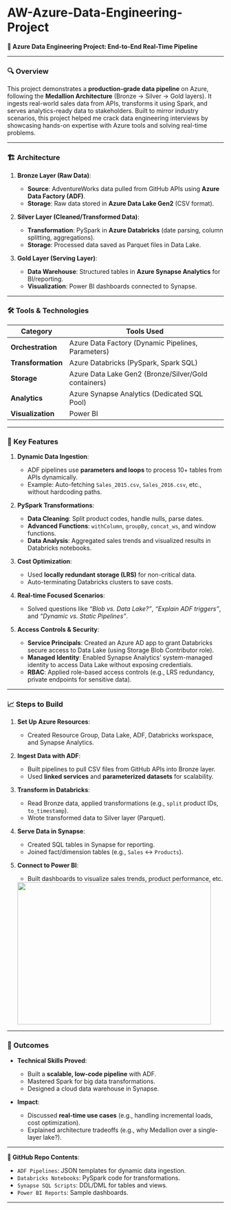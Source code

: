 # AW-Azure-Data-Engineering-Project
**📂 Azure Data Engineering Project: End-to-End Real-Time Pipeline**  

---

### **🔍 Overview**  
This project demonstrates a **production-grade data pipeline** on Azure, following the **Medallion Architecture** (Bronze → Silver → Gold layers). It ingests real-world sales data from APIs, transforms it using Spark, and serves analytics-ready data to stakeholders. Built to mirror industry scenarios, this project helped me crack data engineering interviews by showcasing hands-on expertise with Azure tools and solving real-time problems.  

---

### **🏗️ Architecture**  
1. **Bronze Layer (Raw Data)**:  
   - **Source**: AdventureWorks data pulled from GitHub APIs using **Azure Data Factory (ADF)**.  
   - **Storage**: Raw data stored in **Azure Data Lake Gen2** (CSV format).  

2. **Silver Layer (Cleaned/Transformed Data)**:  
   - **Transformation**: PySpark in **Azure Databricks** (date parsing, column splitting, aggregations).  
   - **Storage**: Processed data saved as Parquet files in Data Lake.  

3. **Gold Layer (Serving Layer)**:  
   - **Data Warehouse**: Structured tables in **Azure Synapse Analytics** for BI/reporting.  
   - **Visualization**: Power BI dashboards connected to Synapse.  

---

### **🛠️ Tools & Technologies**  
| **Category**       | **Tools Used**                                      |  
|---------------------|-----------------------------------------------------|  
| **Orchestration**   | Azure Data Factory (Dynamic Pipelines, Parameters)  |  
| **Transformation**  | Azure Databricks (PySpark, Spark SQL)               |  
| **Storage**         | Azure Data Lake Gen2 (Bronze/Silver/Gold containers)|  
| **Analytics**       | Azure Synapse Analytics (Dedicated SQL Pool)        |  
| **Visualization**   | Power BI                                            |  

---

### **🚀 Key Features**  
1. **Dynamic Data Ingestion**:  
   - ADF pipelines use **parameters and loops** to process 10+ tables from APIs dynamically.  
   - Example: Auto-fetching `Sales_2015.csv`, `Sales_2016.csv`, etc., without hardcoding paths.  

2. **PySpark Transformations**:  
   - **Data Cleaning**: Split product codes, handle nulls, parse dates.  
   - **Advanced Functions**: `withColumn`, `groupBy`, `concat_ws`, and window functions.  
   - **Data Analysis**: Aggregated sales trends and visualized results in Databricks notebooks.  

3. **Cost Optimization**:  
   - Used **locally redundant storage (LRS)** for non-critical data.  
   - Auto-terminating Databricks clusters to save costs.  

4. **Real-time Focused Scenarios**:  
   - Solved questions like *“Blob vs. Data Lake?”*, *“Explain ADF triggers”*, and *“Dynamic vs. Static Pipelines”*.

5. **Access Controls & Security**:
   - **Service Principals**: Created an Azure AD app to grant Databricks secure access to Data Lake (using Storage Blob Contributor role).
   - **Managed Identity**: Enabled Synapse Analytics’ system-managed identity to access Data Lake without exposing credentials.
   - **RBAC**: Applied role-based access controls (e.g., LRS redundancy, private endpoints for sensitive data).

---

### **📈 Steps to Build**  
1. **Set Up Azure Resources**:  
   - Created Resource Group, Data Lake, ADF, Databricks workspace, and Synapse Analytics.  

2. **Ingest Data with ADF**:  
   - Built pipelines to pull CSV files from GitHub APIs into Bronze layer.  
   - Used **linked services** and **parameterized datasets** for scalability.  

3. **Transform in Databricks**:  
   - Read Bronze data, applied transformations (e.g., `split` product IDs, `to_timestamp`).  
   - Wrote transformed data to Silver layer (Parquet).  

4. **Serve Data in Synapse**:  
   - Created SQL tables in Synapse for reporting.  
   - Joined fact/dimension tables (e.g., `Sales` ↔ `Products`).  

5. **Connect to Power BI**:  
   - Built dashboards to visualize sales trends, product performance, etc.
   <img src="https://github.com/user-attachments/assets/0ab36012-cde5-441d-8847-8370b9287a5e" width="450" height="330">


---

### **📌 Outcomes**  
- **Technical Skills Proved**:  
  - Built a **scalable, low-code pipeline** with ADF.  
  - Mastered Spark for big data transformations.  
  - Designed a cloud data warehouse in Synapse.  

- **Impact**:  
  - Discussed **real-time use cases** (e.g., handling incremental loads, cost optimization).  
  - Explained architecture tradeoffs (e.g., why Medallion over a single-layer lake?).  

---

**🔗 GitHub Repo Contents**:  
- `ADF Pipelines`: JSON templates for dynamic data ingestion.  
- `Databricks Notebooks`: PySpark code for transformations.  
- `Synapse SQL Scripts`: DDL/DML for tables and views.  
- `Power BI Reports`: Sample dashboards.  

---
